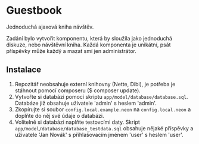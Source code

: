 Guestbook
=========

Jednoduchá ajaxová kniha návštěv.

Zadání bylo vytvořit komponentu, která by sloužila jako jednoduchá diskuze, nebo návštěvní kniha.
Každá komponenta je unikátní, psát příspěvky může každý a mazat smí jen administrátor.


Instalace
---------

1) Repozitář neobsahuje externí knihovny (Nette, Dibi), je potřeba je stáhnout pomocí composeru ($ composer update).
2) Vytvořte si databázi pomocí skriptu `app/model/database/database.sql`. Databáze již obsahuje uživatele 'admin' s heslem 'admin'.
3) Zkopírujte si soubor `config.local.example.neon` na `config.local.neon` a doplňte do něj své údaje o databázi.
4) Volitelně si databázi naplňte testovcími daty. Skript `app/model/database/database_testdata.sql` obsahuje nějaké příspěvky a uživatele 'Jan Novák' s přihlašovacím jménem 'user' s heslem 'user'.